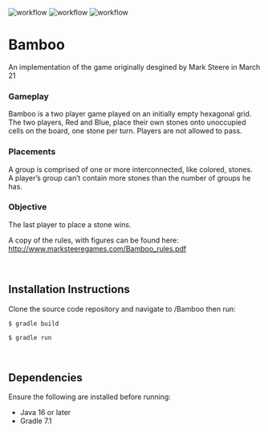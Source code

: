 ![workflow](https://github.com/S010MON/Bamboo/actions/workflows/linux.yml/badge.svg)
![workflow](https://github.com/S010MON/Bamboo/actions/workflows/windows.yml/badge.svg)
![workflow](https://github.com/S010MON/Bamboo/actions/workflows/mac.yml/badge.svg)

# Bamboo
An implementation of the game originally desgined by Mark Steere in March 21

### Gameplay
Bamboo is a two player game played on an initially empty hexagonal grid.  The 
two players, Red and Blue, place their own stones onto unoccupied cells on the 
board, one stone per turn.  Players are not allowed to pass.

### Placements 
A group is comprised of one or more interconnected, like colored, stones.  
A player’s group can’t contain more stones than the number of groups he has.

### Objective
The last player to place a stone wins.


A copy of the rules, with figures can be found here: http://www.marksteeregames.com/Bamboo_rules.pdf

<br/>

## Installation Instructions
Clone the source code repository and navigate to /Bamboo then run:

    $ gradle build
    
    $ gradle run

<br/>

## Dependencies
Ensure the following are installed before running:
- Java 16 or later
- Gradle 7.1

